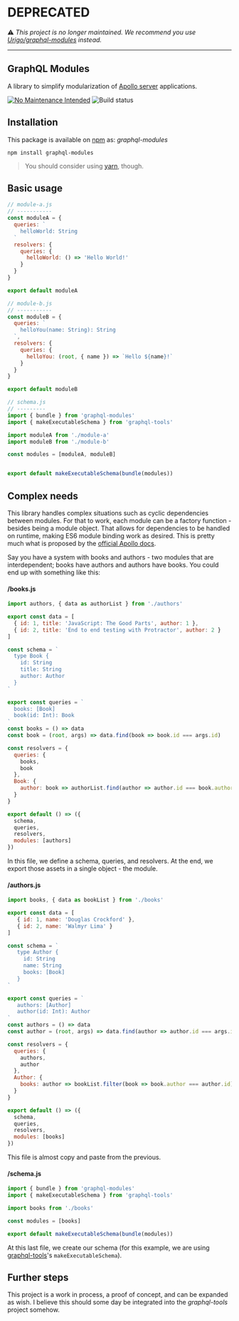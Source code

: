 # DEPRECATED

:warning: _This project is no longer maintained. We recommend you use [Urigo/graphql-modules](https://github.com/Urigo/graphql-modules) instead._

---

## GraphQL Modules

A library to simplify modularization of [Apollo server](http://dev.apollodata.com/tools/graphql-server/index.html) applications.

[![No Maintenance Intended](http://unmaintained.tech/badge.svg)](http://unmaintained.tech/) ![Build status](https://travis-ci.org/lucasconstantino/graphql-modules.svg?branch=master)

## Installation

This package is available on [npm](https://www.npmjs.com/package/graphql-modules) as: *graphql-modules*

```
npm install graphql-modules
```

> You should consider using [yarn](https://yarnpkg.com/), though.

## Basic usage

```js
// module-a.js
// -----------
const moduleA = {
  queries: `
    helloWorld: String
  `
  resolvers: {
    queries: {
      helloWorld: () => 'Hello World!'
    }
  }
}

export default moduleA

// module-b.js
// -----------
const moduleB = {
  queries: `
    helloYou(name: String): String
  `,
  resolvers: {
    queries: {
      helloYou: (root, { name }) => `Hello ${name}!`
    }
  }
}

export default moduleB

// schema.js
// ---------
import { bundle } from 'graphql-modules'
import { makeExecutableSchema } from 'graphql-tools'

import moduleA from './module-a'
import moduleB from './module-b'

const modules = [moduleA, moduleB]


export default makeExecutableSchema(bundle(modules))
```

## Complex needs

This library handles complex situations such as cyclic dependencies between modules. For that to work, each module can be a factory function - besides being a module object. That allows for dependencies to be handled on runtime, making ES6 module binding work as desired. This is pretty much what is proposed by the [official Apollo docs](http://dev.apollodata.com/tools/graphql-tools/generate-schema.html#modularizing).

Say you have a system with books and authors - two modules that are interdependent; books have authors and authors have books. You could end up with something like this:


#### /books.js
 ```js
 import authors, { data as authorList } from './authors'

 export const data = [
   { id: 1, title: 'JavaScript: The Good Parts', author: 1 },
   { id: 2, title: 'End to end testing with Protractor', author: 2 }
 ]

 const schema = `
   type Book {
     id: String
     title: String
     author: Author
   }
 `

 export const queries = `
   books: [Book]
   book(id: Int): Book
 `
 const books = () => data
 const book = (root, args) => data.find(book => book.id === args.id)

 const resolvers = {
   queries: {
     books,
     book
   },
   Book: {
     author: book => authorList.find(author => author.id === book.author)
   }
 }

 export default () => ({
   schema,
   queries,
   resolvers,
   modules: [authors]
 })
 ```


In this file, we define a schema, queries, and resolvers. At the end, we export those assets in a single object - the module.


#### /authors.js
 ```js
 import books, { data as bookList } from './books'

 export const data = [
    { id: 1, name: 'Douglas Crockford' },
    { id: 2, name: 'Walmyr Lima' }
 ]

 const schema = `
    type Author {
      id: String
      name: String
      books: [Book]
    }
 `

 export const queries = `
    authors: [Author]
    author(id: Int): Author
 `
 const authors = () => data
 const author = (root, args) => data.find(author => author.id === args.id)

 const resolvers = {
   queries: {
     authors,
     author
   },
   Author: {
     books: author => bookList.filter(book => book.author === author.id)
   }
 }

 export default () => ({
   schema,
   queries,
   resolvers,
   modules: [books]
 })
 ```

This file is almost copy and paste from the previous.

#### /schema.js
 ```js
 import { bundle } from 'graphql-modules'
 import { makeExecutableSchema } from 'graphql-tools'

 import books from './books'

 const modules = [books]

 export default makeExecutableSchema(bundle(modules))
 ```


At this last file, we create our schema (for this example, we are using [graphql-tools](https://github.com/apollostack/graphql-tools)'s `makeExecutableSchema`).

## Further steps

This project is a work in process, a proof of concept, and can be expanded as wish. I believe this should some day be integrated into the *graphql-tools* project somehow.
